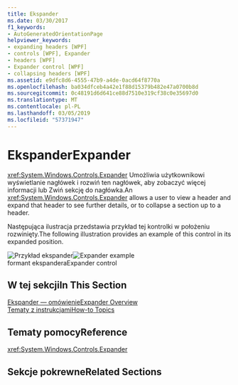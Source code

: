 ```yaml
---
title: Ekspander
ms.date: 03/30/2017
f1_keywords:
- AutoGeneratedOrientationPage
helpviewer_keywords:
- expanding headers [WPF]
- controls [WPF], Expander
- headers [WPF]
- Expander control [WPF]
- collapsing headers [WPF]
ms.assetid: e9dfc8d6-4555-47b9-a4de-0acd64f8770a
ms.openlocfilehash: ba034dfceb4a42e1f88d15379b482e47a0700b8d
ms.sourcegitcommit: 0c48191d6d641ce88d7510e319cf38c0e35697d0
ms.translationtype: MT
ms.contentlocale: pl-PL
ms.lasthandoff: 03/05/2019
ms.locfileid: "57371947"
---
```

# <a name="expander"></a><span data-ttu-id="faa41-102">Ekspander</span><span class="sxs-lookup"><span data-stu-id="faa41-102">Expander</span></span>
<span data-ttu-id="faa41-103"><xref:System.Windows.Controls.Expander> Umożliwia użytkownikowi wyświetlanie nagłówek i rozwiń ten nagłówek, aby zobaczyć więcej informacji lub Zwiń sekcję do nagłówka.</span><span class="sxs-lookup"><span data-stu-id="faa41-103">An <xref:System.Windows.Controls.Expander> allows a user to view a header and expand that header to see further details, or to collapse a section up to a header.</span></span>  
  
 <span data-ttu-id="faa41-104">Następująca ilustracja przedstawia przykład tej kontrolki w położeniu rozwinięty.</span><span class="sxs-lookup"><span data-stu-id="faa41-104">The following illustration provides an example of this control in its expanded position.</span></span>  
  
 <span data-ttu-id="faa41-105">![Przykład ekspander](./media/expanderexample.JPG "ExpanderExample")</span><span class="sxs-lookup"><span data-stu-id="faa41-105">![Expander example](./media/expanderexample.JPG "ExpanderExample")</span></span>  
<span data-ttu-id="faa41-106">formant ekspandera</span><span class="sxs-lookup"><span data-stu-id="faa41-106">Expander control</span></span>  
  
## <a name="in-this-section"></a><span data-ttu-id="faa41-107">W tej sekcji</span><span class="sxs-lookup"><span data-stu-id="faa41-107">In This Section</span></span>  
 [<span data-ttu-id="faa41-108">Ekspander — omówienie</span><span class="sxs-lookup"><span data-stu-id="faa41-108">Expander Overview</span></span>](expander-overview.md)  
 [<span data-ttu-id="faa41-109">Tematy z instrukcjami</span><span class="sxs-lookup"><span data-stu-id="faa41-109">How-to Topics</span></span>](expander-how-to-topics.md)  
  
## <a name="reference"></a><span data-ttu-id="faa41-110">Tematy pomocy</span><span class="sxs-lookup"><span data-stu-id="faa41-110">Reference</span></span>  
 <xref:System.Windows.Controls.Expander>  
  
## <a name="related-sections"></a><span data-ttu-id="faa41-111">Sekcje pokrewne</span><span class="sxs-lookup"><span data-stu-id="faa41-111">Related Sections</span></span>
